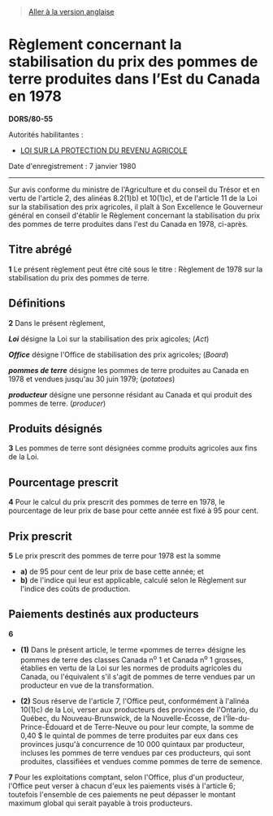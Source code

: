 > [Aller à la version anglaise](/en/Regulations/Statutory%20Orders%20and%20Regulations/80/55.md)

# Règlement concernant la stabilisation du prix des pommes de terre produites dans l’Est du Canada en 1978

**DORS/80-55**

Autorités habilitantes : 
- [LOI SUR LA PROTECTION DU REVENU AGRICOLE](/fr/Lois/Lois%20du%20Canada/1991/ch.%2022.md)

Date d'enregistrement : 7 janvier 1980

----------

Sur avis conforme du ministre de l'Agriculture et du conseil du Trésor et en vertu de l'article 2, des alinéas 8.2(1)b) et 10(1)c), et de l'article 11 de la Loi sur la stabilisation des prix agricoles, il plaît à Son Excellence le Gouverneur général en conseil d'établir le Règlement concernant la stabilisation du prix des pommes de terre produites dans l'est du Canada en 1978, ci-après.




## Titre abrégé


**1** Le présent règlement peut être cité sous le titre : Règlement de 1978 sur la stabilisation du prix des pommes de terre.




## Définitions


**2** Dans le présent règlement,

***Loi*** désigne la Loi sur la stabilisation des prix agicoles; (*Act*)

***Office*** désigne l'Office de stabilisation des prix agricoles; (*Board*)

***pommes de terre*** désigne les pommes de terre produites au Canada en 1978 et vendues jusqu'au 30 juin 1979; (*potatoes*)

***producteur*** désigne une personne résidant au Canada et qui produit des pommes de terre. (*producer*)




## Produits désignés


**3** Les pommes de terre sont désignées comme produits agricoles aux fins de la Loi.




## Pourcentage prescrit


**4** Pour le calcul du prix prescrit des pommes de terre en 1978, le pourcentage de leur prix de base pour cette année est fixé à 95 pour cent.




## Prix prescrit


**5** Le prix prescrit des pommes de terre pour 1978 est la somme
- **a)** de 95 pour cent de leur prix de base cette année; et
- **b)** de l'indice qui leur est applicable, calculé selon le Règlement sur l'indice des coûts de production.




## Paiements destinés aux producteurs


**6** 

- **(1)** Dans le présent article, le terme «pommes de terre» désigne les pommes de terre des classes Canada n<sup>o</sup> 1 et Canada n<sup>o</sup> 1 grosses, établies en vertu de la Loi sur les normes de produits agricoles du Canada, ou l'équivalent s'il s'agit de pommes de terre vendues par un producteur en vue de la transformation.

- **(2)** Sous réserve de l'article 7, l'Office peut, conformément à l'alinéa 10(1)c) de la Loi, verser aux producteurs des provinces de l'Ontario, du Québec, du Nouveau-Brunswick, de la Nouvelle-Écosse, de l'Île-du-Prince-Édouard et de Terre-Neuve ou pour leur compte, la somme de 0,40 $ le quintal de pommes de terre produites par eux dans ces provinces jusqu'à concurrence de 10 000 quintaux par producteur, incluses les pommes de terre vendues par ces producteurs, qui sont produites, classifiées et vendues comme pommes de terre de semence.



**7** Pour les exploitations comptant, selon l'Office, plus d'un producteur, l'Office peut verser à chacun d'eux les paiements visés à l'article 6; toutefois l'ensemble de ces paiements ne peut dépasser le montant maximum global qui serait payable à trois producteurs.



